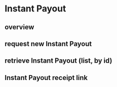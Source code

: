 # Instant Payout

## overview

## request new Instant Payout

## retrieve Instant Payout (list, by id)

## Instant Payout receipt link
